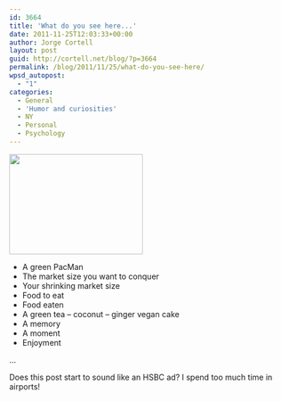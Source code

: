 ```yaml
---
id: 3664
title: 'What do you see here...'
date: 2011-11-25T12:03:33+00:00
author: Jorge Cortell
layout: post
guid: http://cortell.net/blog/?p=3664
permalink: /blog/2011/11/25/what-do-you-see-here/
wpsd_autopost:
  - "1"
categories:
  - General
  - 'Humor and curiosities'
  - NY
  - Personal
  - Psychology
---
```

<img class="aligncenter" title="Green Tea Cake" src="http://farm8.staticflickr.com/7150/6416111893_3a50d7f9d8_m.jpg" alt="" width="240" height="180" />

  * A green PacMan
  * The market size you want to conquer
  * Your shrinking market size
  * Food to eat
  * Food eaten
  * A green tea – coconut – ginger vegan cake
  * A memory
  * A moment
  * Enjoyment

...

Does this post start to sound like an HSBC ad? I spend too much time in airports!